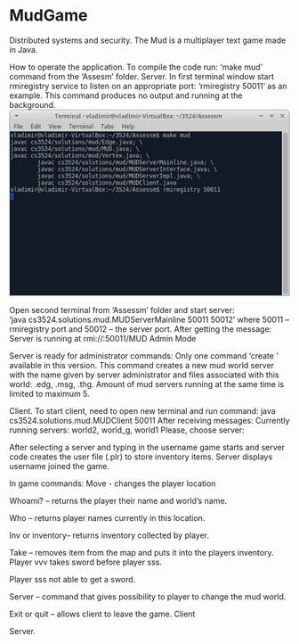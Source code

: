 # MudGame
Distributed systems and security.  The Mud is a multiplayer text game made in Java.

How to operate the application.
To compile the code run: ‘make mud’ command from the ‘Assesm’ folder.
Server.
In first terminal window start rmiregistry service to listen on an appropriate port: ‘rmiregistry 50011’ as an example. 
This command produces no output and running at the background.
![Screenshot 1](/screenshots/1.png?raw=true "Screenshot 1")

Open second terminal from ‘Assessm’ folder and start server:					 
‘java cs3524.solutions.mud.MUDServerMainline 50011 50012’
        where 50011 – rmiregistry port and 50012 – the server port.
After getting the message:
Server is running at rmi://<system host name>:50011/MUD
Admin Mode

Server is ready for administrator commands:
Only one command ‘create <worldname>’ available in this version. 
This command creates a new mud world server with the name given by server administrator and files associated with this world: 
<worldname>.edg, <worldname>.msg, <worldname>.thg. Amount of mud servers running at the same time is limited to maximum 5.

Client.
To start client, need to open new terminal and run command:
java cs3524.solutions.mud.MUDClient <server host name> 50011
After receiving messages:
Currently running servers: world2, world_g, world1
Please, choose server:

After selecting a server and typing in the username game starts and server code creates the user file (<username>.plr) 
to store inventory items. Server displays username joined the game.

In game commands:
Move <direction> - changes the player location




Whoami? – returns the player their name and world’s name.

Who – returns player names currently in this location.


Inv or inventory– returns inventory collected by player.

Take – removes item from the map and puts it into the players inventory.
Player vvv takes sword before player sss.


Player sss not able to get a sword.


Server – command that gives possibility to player to change the mud world.

Exit or quit – allows client to leave the game.
Client

Server.
	
